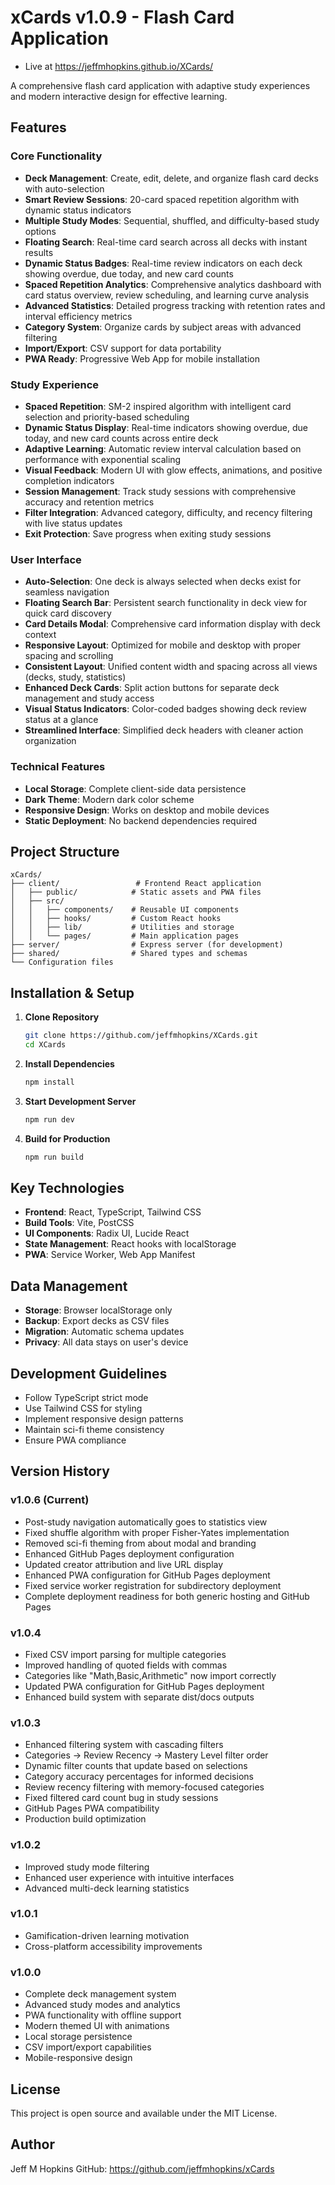 # xCards v1.0.9 - Flash Card Application

- Live at https://jeffmhopkins.github.io/XCards/

A comprehensive flash card application with adaptive study experiences and modern interactive design for effective learning.

## Features

### Core Functionality
- **Deck Management**: Create, edit, delete, and organize flash card decks with auto-selection
- **Smart Review Sessions**: 20-card spaced repetition algorithm with dynamic status indicators
- **Multiple Study Modes**: Sequential, shuffled, and difficulty-based study options
- **Floating Search**: Real-time card search across all decks with instant results
- **Dynamic Status Badges**: Real-time review indicators on each deck showing overdue, due today, and new card counts
- **Spaced Repetition Analytics**: Comprehensive analytics dashboard with card status overview, review scheduling, and learning curve analysis
- **Advanced Statistics**: Detailed progress tracking with retention rates and interval efficiency metrics
- **Category System**: Organize cards by subject areas with advanced filtering
- **Import/Export**: CSV support for data portability
- **PWA Ready**: Progressive Web App for mobile installation

### Study Experience
- **Spaced Repetition**: SM-2 inspired algorithm with intelligent card selection and priority-based scheduling
- **Dynamic Status Display**: Real-time indicators showing overdue, due today, and new card counts across entire deck
- **Adaptive Learning**: Automatic review interval calculation based on performance with exponential scaling
- **Visual Feedback**: Modern UI with glow effects, animations, and positive completion indicators
- **Session Management**: Track study sessions with comprehensive accuracy and retention metrics
- **Filter Integration**: Advanced category, difficulty, and recency filtering with live status updates
- **Exit Protection**: Save progress when exiting study sessions

### User Interface
- **Auto-Selection**: One deck is always selected when decks exist for seamless navigation
- **Floating Search Bar**: Persistent search functionality in deck view for quick card discovery
- **Card Details Modal**: Comprehensive card information display with deck context
- **Responsive Layout**: Optimized for mobile and desktop with proper spacing and scrolling
- **Consistent Layout**: Unified content width and spacing across all views (decks, study, statistics)
- **Enhanced Deck Cards**: Split action buttons for separate deck management and study access
- **Visual Status Indicators**: Color-coded badges showing deck review status at a glance
- **Streamlined Interface**: Simplified deck headers with cleaner action organization

### Technical Features
- **Local Storage**: Complete client-side data persistence
- **Dark Theme**: Modern dark color scheme
- **Responsive Design**: Works on desktop and mobile devices
- **Static Deployment**: No backend dependencies required

## Project Structure

```
xCards/
├── client/                 # Frontend React application
│   ├── public/            # Static assets and PWA files
│   ├── src/
│   │   ├── components/    # Reusable UI components
│   │   ├── hooks/         # Custom React hooks
│   │   ├── lib/           # Utilities and storage
│   │   └── pages/         # Main application pages
├── server/                # Express server (for development)
├── shared/                # Shared types and schemas
└── Configuration files
```

## Installation & Setup

1. **Clone Repository**
   ```bash
   git clone https://github.com/jeffmhopkins/XCards.git
   cd XCards
   ```

2. **Install Dependencies**
   ```bash
   npm install
   ```

3. **Start Development Server**
   ```bash
   npm run dev
   ```

4. **Build for Production**
   ```bash
   npm run build
   ```

## Key Technologies

- **Frontend**: React, TypeScript, Tailwind CSS
- **Build Tools**: Vite, PostCSS
- **UI Components**: Radix UI, Lucide React
- **State Management**: React hooks with localStorage
- **PWA**: Service Worker, Web App Manifest

## Data Management

- **Storage**: Browser localStorage only
- **Backup**: Export decks as CSV files
- **Migration**: Automatic schema updates
- **Privacy**: All data stays on user's device

## Development Guidelines

- Follow TypeScript strict mode
- Use Tailwind CSS for styling
- Implement responsive design patterns
- Maintain sci-fi theme consistency
- Ensure PWA compliance

## Version History

### v1.0.6 (Current)
- Post-study navigation automatically goes to statistics view
- Fixed shuffle algorithm with proper Fisher-Yates implementation
- Removed sci-fi theming from about modal and branding
- Enhanced GitHub Pages deployment configuration
- Updated creator attribution and live URL display
- Enhanced PWA configuration for GitHub Pages deployment
- Fixed service worker registration for subdirectory deployment
- Complete deployment readiness for both generic hosting and GitHub Pages

### v1.0.4
- Fixed CSV import parsing for multiple categories
- Improved handling of quoted fields with commas
- Categories like "Math,Basic,Arithmetic" now import correctly
- Updated PWA configuration for GitHub Pages deployment
- Enhanced build system with separate dist/docs outputs

### v1.0.3
- Enhanced filtering system with cascading filters
- Categories → Review Recency → Mastery Level filter order
- Dynamic filter counts that update based on selections
- Category accuracy percentages for informed decisions
- Review recency filtering with memory-focused categories
- Fixed filtered card count bug in study sessions
- GitHub Pages PWA compatibility
- Production build optimization

### v1.0.2
- Improved study mode filtering
- Enhanced user experience with intuitive interfaces
- Advanced multi-deck learning statistics

### v1.0.1
- Gamification-driven learning motivation
- Cross-platform accessibility improvements

### v1.0.0
- Complete deck management system
- Advanced study modes and analytics
- PWA functionality with offline support
- Modern themed UI with animations
- Local storage persistence
- CSV import/export capabilities
- Mobile-responsive design

## License

This project is open source and available under the MIT License.

## Author

Jeff M Hopkins
GitHub: https://github.com/jeffmhopkins/xCards